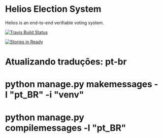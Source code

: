 # Helios Election System

Helios is an end-to-end verifiable voting system.

[![Travis Build Status](https://travis-ci.org/benadida/helios-server.svg?branch=master)](https://travis-ci.org/benadida/helios-server)

[![Stories in Ready](https://badge.waffle.io/benadida/helios-server.png?label=ready&title=Ready)](https://waffle.io/benadida/helios-server)

# Atualizando traduções: pt-br
# python manage.py makemessages -l "pt_BR" -i "venv"
# python manage.py compilemessages -l "pt_BR"

